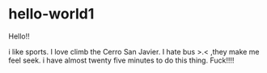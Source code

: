 # hello-world1

Hello!!

i like sports.
I love climb the Cerro San Javier. I hate bus >.< ,they make me feel seek. 
i have almost twenty five minutes to do this thing. Fuck!!!!
